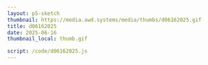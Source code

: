 ```yaml
---
layout: p5-sketch
thumbnail: https://media.awd.systems/media/thumbs/d06162025.gif
title: d06162025
date: 2025-06-16
thumbnail_local: thumb.gif

script: /code/d06162025.js
---
```

